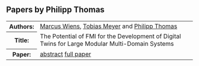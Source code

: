 ## Papers by Philipp Thomas
<table><tr><th>Authors:</th>
<td>
<a href="/proceedings/authors/MarcusWiens">Marcus Wiens</a>, <a href="/proceedings/authors/TobiasMeyer">Tobias Meyer</a> and <a href="/proceedings/authors/PhilippThomas">Philipp Thomas</a></td>
</tr>
<tr><th>Title:</th>
<td>The Potential of FMI for the Development of Digital Twins for Large Modular Multi-Domain Systems</td>
</tr>
<tr><th>Paper:</th>
<td><a href="/abstracts/abstract_3B_1">abstract</a> <a href="/proceedings/papers/Modelica2021session3B_paper1.pdf">full paper</a></td>
</tr>
</table>
